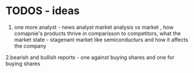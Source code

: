 # TODOS - ideas

1. one more analyst - news analyst
market analysis vs market , how comapnie's products thrive in comparisson to competitors, 
what the market state - stagenant market like semiconducturs and how it affects the company

2.bearish and bullish reports - one against buying shares and one for buying shares